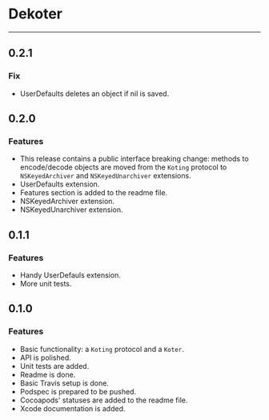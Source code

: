# Dekoter

---

## 0.2.1

### Fix

* UserDefaults deletes an object if nil is saved.

## 0.2.0

### Features

* This release contains a public interface breaking change: methods to encode/decode objects are moved from the `Koting` protocol to `NSKeyedArchiver` and `NSKeyedUnarchiver` extensions.
* UserDefaults extension.
* Features section is added to the readme file.
* NSKeyedArchiver extension.
* NSKeyedUnarchiver extension.

## 0.1.1

### Features

* Handy UserDefauls extension.
* More unit tests.

## 0.1.0

### Features

* Basic functionality: a `Koting` protocol and a `Koter`.
* API is polished.
* Unit tests are added.
* Readme is done.
* Basic Travis setup is done.
* Podspec is prepared to be pushed.
* Cocoapods' statuses are added to the readme file.
* Xcode documentation is added.
